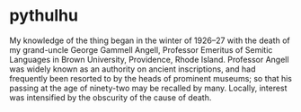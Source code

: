 # pythulhu
My knowledge of the thing began in the winter of 1926–27 with the death of my grand-uncle George Gammell Angell, Professor Emeritus of Semitic Languages in Brown University, Providence, Rhode Island. Professor Angell was widely known as an authority on ancient inscriptions, and had frequently been resorted to by the heads of prominent museums; so that his passing at the age of ninety-two may be recalled by many. Locally, interest was intensified by the obscurity of the cause of death.
